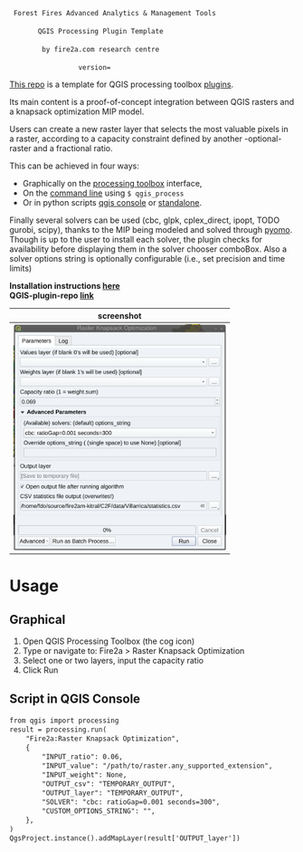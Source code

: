      Forest Fires Advanced Analytics & Management Tools
        
           QGIS Processing Plugin Template
                
            by fire2a.com research centre

                     version=

[This repo](https://github.com/fdobad/qgis-processingplugin-template) is a template for QGIS processing toolbox [plugins](https://plugins.qgis.org).

Its main content is a proof-of-concept integration between QGIS rasters and a knapsack optimization MIP model.

Users can create a new raster layer that selects the most valuable pixels in a raster, according to a capacity constraint defined by another -optional- raster and a fractional ratio.

This can be achieved in four ways:
- Graphically on the [processing toolbox](https://docs.qgis.org/latest/en/docs/user_manual/processing/toolbox.html) interface, 
- On the [command line](https://docs.qgis.org/latest/en/docs/user_manual/processing/standalone) using `$ qgis_process`
- Or in python scripts [qgis console](#script-in-qgis-console) or [standalone](https://raw.githubusercontent.com/fdobad/qgis-processingplugin-template/main/standalone.py).

Finally several solvers can be used (cbc, glpk, cplex_direct, ipopt, TODO gurobi, scipy), thanks to the MIP being modeled and solved through [pyomo](http://www.pyomo.org). Though is up to the user to install each solver, the plugin checks for availability before displaying them in the solver chooser comboBox. Also a solver options string is optionally configurable (i.e., set precision and time limits)

__Installation instructions [here](./plugin_installation.md)__  
__QGIS-plugin-repo [link](./plugins.xml)__  

| screenshot |
| --- |
|<img src="img/screenshot.png"  alt='cannot load image' height=400px >|

# Usage
## Graphical
1. Open QGIS Processing Toolbox (the cog icon)
2. Type or navigate to: Fire2a > Raster Knapsack Optimization
3. Select one or two layers, input the capacity ratio
4. Click Run

## Script in QGIS Console
```
from qgis import processing
result = processing.run(
    "Fire2a:Raster Knapsack Optimization",
    {
        "INPUT_ratio": 0.06,
        "INPUT_value": "/path/to/raster.any_supported_extension",
        "INPUT_weight": None,
        "OUTPUT_csv": "TEMPORARY_OUTPUT",
        "OUTPUT_layer": "TEMPORARY_OUTPUT",
        "SOLVER": "cbc: ratioGap=0.001 seconds=300",
        "CUSTOM_OPTIONS_STRING": "",
    },
)
QgsProject.instance().addMapLayer(result['OUTPUT_layer'])
```

